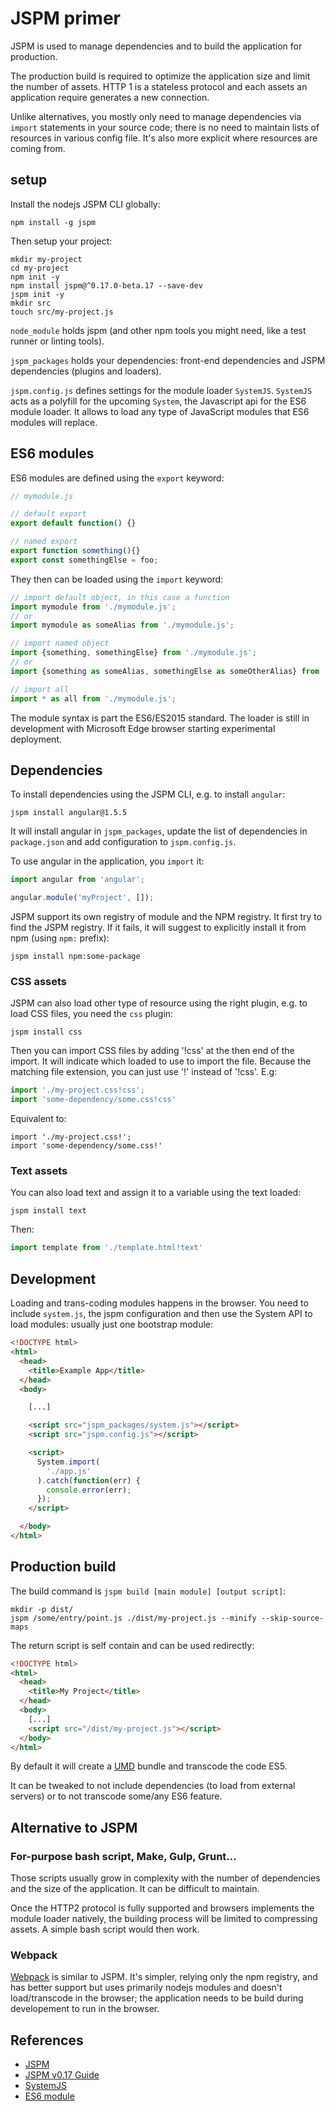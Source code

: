 # JSPM primer

JSPM is used to manage dependencies and to build the application for production.

The production build is required to optimize the application size and limit
the number of assets. HTTP 1 is a stateless protocol and each assets an
application require generates a new connection.

Unlike alternatives, you mostly only need to manage dependencies via `import`
statements in your source code; there is no need to maintain lists of resources
in various config file. It's also more explicit where resources are coming from.


## setup

Install the nodejs JSPM CLI globally:
```shell
npm install -g jspm
```

Then setup your project:
```shell
mkdir my-project
cd my-project
npm init -y
npm install jspm@^0.17.0-beta.17 --save-dev
jspm init -y
mkdir src
touch src/my-project.js
```

`node_module` holds jspm (and other npm tools you might need, like a test
runner or linting tools).

`jspm_packages` holds your dependencies: front-end dependencies and
JSPM dependencies (plugins and loaders).

`jspm.config.js` defines settings for the module loader `SystemJS`. `SystemJS`
acts as a polyfill for the upcoming `System`, the Javascript api for the ES6
module  loader. It allows to load any type of JavaScript modules that ES6
modules will replace.


## ES6 modules

ES6 modules are defined using the `export` keyword:
```js
// mymodule.js

// default export
export default function() {}

// named export
export function something(){}
export const somethingElse = foo;
```

They then can be loaded using the `import` keyword:
```js
// import default object, in this case a function
import mymodule from './mymodule.js';
// or
import mymodule as someAlias from './mymodule.js';

// import named object
import {something, somethingElse} from './mymodule.js';
// or
import {something as someAlias, somethingElse as someOtherAlias} from './mymodule.js';

// import all
import * as all from './mymodule.js';
```

The module syntax is part the ES6/ES2015 standard. The loader is still in
development with Microsoft Edge browser starting experimental deployment.

## Dependencies

To install dependencies using the JSPM CLI, e.g. to install `angular`:
```shell
jspm install angular@1.5.5
```

It will install angular in `jspm_packages`, update the list of dependencies in
`package.json` and add configuration to `jspm.config.js`.

To use angular in the application, you `import` it:
```js
import angular from 'angular';

angular.module('myProject', []);
```

JSPM support its own registry of module and the NPM registry. It first try to
find the JSPM registry. If it fails, it will suggest to explicitly install it
from npm (using `npm:` prefix):
```
jspm install npm:some-package
```


### CSS assets

JSPM can also load other type of resource using the right plugin, e.g. to load
CSS files, you need the `css` plugin:
```shell
jspm install css
```

Then you can import CSS files by adding '!css' at the then end of the import. It
will indicate which loaded to use to import the file. Because the matching
file extension, you can just use '!' instead of '!css'. E.g:
```js
import './my-project.css!css';
import 'some-dependency/some.css!css'
```

Equivalent to:
```
import './my-project.css!';
import 'some-dependency/some.css!'
```

### Text assets

You can also load text and assign it to a variable using the text loaded:
```shell
jspm install text
```

Then:
```js
import template from './template.html!text'
```

## Development

Loading and trans-coding modules happens in the browser. You need to include
`system.js`, the jspm configuration and then use the System API to load modules:
usually just one bootstrap module:
```html
<!DOCTYPE html>
<html>
  <head>
    <title>Example App</title>
  </head>
  <body>

    [...]

    <script src="jspm_packages/system.js"></script>
    <script src="jspm.config.js"></script>

    <script>
      System.import(
        './app.js'
      ).catch(function(err) {
        console.error(err);
      });
    </script>

  </body>
</html>
```


## Production build

The build command is `jspm build [main module] [output script]`:
```
mkdir -p dist/
jspm /some/entry/point.js ./dist/my-project.js --minify --skip-source-maps
```

The return script is self contain and can be used redirectly:
```html
<!DOCTYPE html>
<html>
  <head>
    <title>My Project</title>
  </head>
  <body>
    [...]
    <script src="/dist/my-project.js"></script>
  </body>
</html>
```

By default it will create a [UMD](https://github.com/umdjs/umd) bundle and
transcode the code ES5.

It can be tweaked to not include dependencies (to load from external servers) or
to not transcode some/any ES6 feature.


## Alternative to JSPM

### For-purpose bash script, Make, Gulp, Grunt...

Those scripts usually grow in complexity with the number of dependencies and
the size of the application. It can be difficult to maintain.

Once the HTTP2 protocol is fully supported and browsers implements the module
loader natively, the building process will be limited to compressing assets.
A simple bash script would then work.


### Webpack

[Webpack](https://webpack.github.io/) is similar to JSPM. It's simpler, relying
only the npm registry, and has better support but uses primarily nodejs modules
and doesn't load/transcode in the browser; the application needs to be build
during developement to run in the browser.


## References

- [JSPM](http://jspm.io/)
- [JSPM v0.17 Guide](http://jspm.io/0.17-beta-guide/)
- [SystemJS](https://github.com/systemjs/systemjs)
- [ES6 module](http://exploringjs.com/es6/ch_modules.html)
